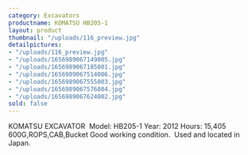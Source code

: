 ```yaml
---
category: Excavators
productname: KOMATSU HB205-1
layout: product
thumbnail: "/uploads/116_preview.jpg"
detailpictures:
- "/uploads/116_preview.jpg"
- "/uploads/1656989067149005.jpg"
- "/uploads/1656989067185001.jpg"
- "/uploads/1656989067514006.jpg"
- "/uploads/1656989067555003.jpg"
- "/uploads/1656989067576004.jpg"
- "/uploads/1656989067624002.jpg"
sold: false
---
```


KOMATSU EXCAVATOR&nbsp;
Model:&nbsp;HB205-1
Year:&nbsp;2012
Hours:&nbsp;15,405
600G,ROPS,CAB,Bucket
Good working condition.&nbsp;
Used and located in Japan.


